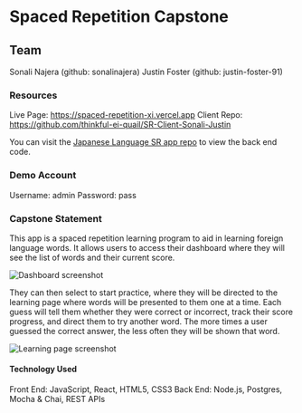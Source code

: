 # Spaced Repetition Capstone

## Team
Sonali Najera (github: sonalinajera)
Justin Foster (github: justin-foster-91)

### Resources
Live Page: https://spaced-repetition-xi.vercel.app
Client Repo: https://github.com/thinkful-ei-quail/SR-Client-Sonali-Justin

You can visit the [Japanese Language SR app repo](https://github.com/thinkful-ei-quail/SR-server-SonaliN-JustinF) to view the back end code. 

### Demo Account
Username: admin
Password: pass

### Capstone Statement
This app is a spaced repetition learning program to aid in learning foreign language words. It allows users to access their dashboard where they will see the list of words and their current score. 

![Dashboard screenshot](/Images/Dashboard.jpg)

They can then select to start practice, where they will be directed to the learning page where words will be presented to them one at a time. Each guess will tell them whether they were correct or incorrect, track their score progress, and direct them to try another word. The more times a user guessed the correct answer, the less often they will be shown that word. 

![Learning page screenshot](/Images/Learning.jpg)

#### Technology Used
Front End: JavaScript, React, HTML5, CSS3 
Back End: Node.js, Postgres, Mocha & Chai, REST APIs